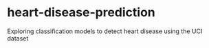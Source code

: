 # heart-disease-prediction
Exploring classification models to detect heart disease using the UCI dataset
